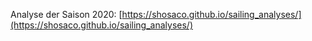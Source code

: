 Analyse der Saison 2020: [https://shosaco.github.io/sailing_analyses/](https://shosaco.github.io/sailing_analyses/)